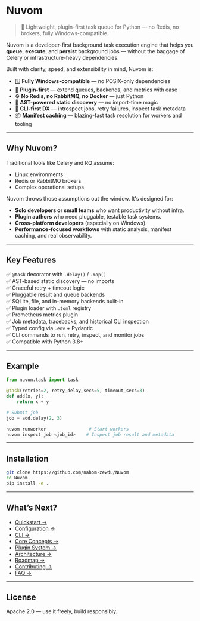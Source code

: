 # Nuvom

> 🧠 Lightweight, plugin-first task queue for Python — no Redis, no brokers, fully Windows-compatible.

Nuvom is a developer-first background task execution engine that helps you **queue**, **execute**, and **persist** background jobs — without the baggage of Celery or infrastructure-heavy dependencies.

Built with clarity, speed, and extensibility in mind, Nuvom is:

- 🪟 **Fully Windows-compatible** — no POSIX-only dependencies
- 🔌 **Plugin-first** — extend queues, backends, and metrics with ease
- ⚙️ **No Redis, no RabbitMQ, no Docker** — just Python
- 🧠 **AST-powered static discovery** — no import-time magic
- 🚀 **CLI-first DX** — introspect jobs, retry failures, inspect task metadata
- 📦 **Manifest caching** — blazing-fast task resolution for workers and tooling

---

## Why Nuvom?

Traditional tools like Celery and RQ assume:

- Linux environments
- Redis or RabbitMQ brokers
- Complex operational setups

Nuvom throws those assumptions out the window. It's designed for:

- **Solo developers or small teams** who want productivity without infra.
- **Plugin authors** who need pluggable, testable task systems.
- **Cross-platform developers** (especially on Windows).
- **Performance-focused workflows** with static analysis, manifest caching, and real observability.

---

## Key Features

✅ `@task` decorator with `.delay()` / `.map()`  
✅ AST-based static discovery — no imports  
✅ Graceful retry + timeout logic  
✅ Pluggable result and queue backends  
✅ SQLite, file, and in-memory backends built-in  
✅ Plugin loader with `.toml` registry  
✅ Prometheus metrics plugin  
✅ Job metadata, tracebacks, and historical CLI inspection  
✅ Typed config via `.env` + Pydantic  
✅ CLI commands to run, retry, inspect, and monitor jobs  
✅ Compatible with Python 3.8+

---

## Example

```python
from nuvom.task import task

@task(retries=2, retry_delay_secs=5, timeout_secs=3)
def add(x, y):
    return x + y

# Submit job
job = add.delay(2, 3)
````

```bash
nuvom runworker                # Start workers
nuvom inspect job <job_id>    # Inspect job result and metadata
```

---

## Installation

```bash
git clone https://github.com/nahom-zewdu/Nuvom
cd Nuvom
pip install -e .
```

---

## What’s Next?

- [Quickstart →](quickstart.md)
- [Configuration →](configuration.md)
- [CLI →](cli.md)
- [Core Concepts →](concepts.md)
- [Plugin System →](plugins.md)
- [Architecture →](architecture.md)
- [Roadmap →](roadmap.md)
- [Contributing →](contributing.md)
- [FAQ →](faq.md)

---

## License

Apache 2.0 — use it freely, build responsibly.

